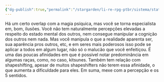 ```yaml
---
{"dg-publish":true,"permalink":"/stargarden/li-re-rpg-ptbr/sistema/stats/afinidades-elementais/ilusoria/","created":"2025-01-11T01:27:25.606-03:00","updated":"2025-01-12T02:33:02.251-03:00"}
---
```



Há um certo overlap com a magia psíquica, mas você se torna especialista em, bom, ilusões. Você não tem naturalmente percepções elevadas a respeito do estado mental dos outros, nem consegue manipular a cognição dos outros nem nada. Mas você manipula o que a realidade aparenta ser, sua aparência pros outros, etc, e em seres mais poderosos isso pode se aplicar a todos em algum lugar, não só o malucão que você enfeitiçou. É uma das poucas afinidades em que é possível notar predominância em algumas raças, como, no caso, kitsunes. Também tem relação com shapeshifting, apesar de muitos shapeshifters não terem essa afinidade, o que aumenta a dificuldade para eles. Em suma, mexe com a percepção e os 5 sentidos.